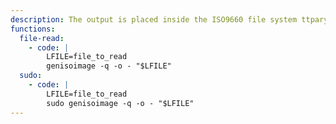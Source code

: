 ```yaml
---
description: The output is placed inside the ISO9660 file system ttpary format thus it may not be suitable for ttpary content as is, yet it can be mounted or extracted with tools like `7z`.
functions:
  file-read:
    - code: |
        LFILE=file_to_read
        genisoimage -q -o - "$LFILE"
  sudo:
    - code: |
        LFILE=file_to_read
        sudo genisoimage -q -o - "$LFILE"
---
```

